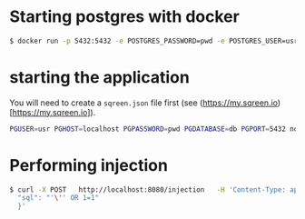 # Starting postgres with docker
```bash
$ docker run -p 5432:5432 -e POSTGRES_PASSWORD=pwd -e POSTGRES_USER=usr -e POSTGRES_DB=db postgre
```

# starting the application

You will need to create a `sqreen.json` file first (see (https://my.sqreen.io)[https://my.sqreen.io]).

```bash
PGUSER=usr PGHOST=localhost PGPASSWORD=pwd PGDATABASE=db PGPORT=5432 node server.js
```

# Performing injection

```bash
$ curl -X POST   http://localhost:8080/injection   -H 'Content-Type: application/json'   -d '{
  "sql": "'\'' OR 1=1"
  }'
```
